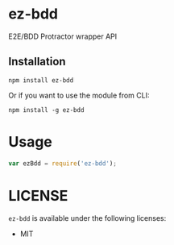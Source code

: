 ez-bdd
====

E2E/BDD Protractor wrapper API

Installation
----

    npm install ez-bdd

Or if you want to use the module from CLI:

    npm install -g ez-bdd

Usage
====

```javascript
var ezBdd = require('ez-bdd');
```

LICENSE
===

`ez-bdd` is available under the following licenses:

  * MIT